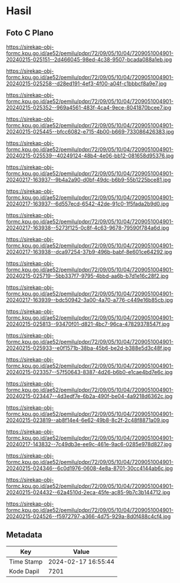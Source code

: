 # Hasil

## Foto C Plano

https://sirekap-obj-formc.kpu.go.id/ae52/pemilu/pdpr/72/09/05/10/04/7209051004901-20240215-025151--2d466045-98ed-4c38-9507-bcada088a1eb.jpg

https://sirekap-obj-formc.kpu.go.id/ae52/pemilu/pdpr/72/09/05/10/04/7209051004901-20240215-025258--d28ed191-4ef3-4f00-a04f-c1bbbcf8a9e7.jpg

https://sirekap-obj-formc.kpu.go.id/ae52/pemilu/pdpr/72/09/05/10/04/7209051004901-20240215-025352--969a4561-483f-4ca4-9ece-8041870bcee7.jpg

https://sirekap-obj-formc.kpu.go.id/ae52/pemilu/pdpr/72/09/05/10/04/7209051004901-20240215-025445--bfcc6082-e715-4b00-b669-733086426383.jpg

https://sirekap-obj-formc.kpu.go.id/ae52/pemilu/pdpr/72/09/05/10/04/7209051004901-20240215-025539--40249124-48b4-4e06-bb12-081658d95376.jpg

https://sirekap-obj-formc.kpu.go.id/ae52/pemilu/pdpr/72/09/05/10/04/7209051004901-20240217-163937--9b4a2a90-d0bf-49dc-b6b9-55b1225bce81.jpg

https://sirekap-obj-formc.kpu.go.id/ae52/pemilu/pdpr/72/09/05/10/04/7209051004901-20240217-163937--6d557ecd-6542-42de-91c0-1f5fada2b9d0.jpg

https://sirekap-obj-formc.kpu.go.id/ae52/pemilu/pdpr/72/09/05/10/04/7209051004901-20240217-163938--5273f125-0c8f-4c63-9678-79590f784a6d.jpg

https://sirekap-obj-formc.kpu.go.id/ae52/pemilu/pdpr/72/09/05/10/04/7209051004901-20240217-163938--dca97254-37b9-496b-babf-8e601ce64292.jpg

https://sirekap-obj-formc.kpu.go.id/ae52/pemilu/pdpr/72/09/05/10/04/7209051004901-20240215-025719--5bb337f7-9795-4bbd-aa6b-b7d1e16c28f2.jpg

https://sirekap-obj-formc.kpu.go.id/ae52/pemilu/pdpr/72/09/05/10/04/7209051004901-20240217-163939--bdc50942-3a00-4a70-a776-c449e16b85cb.jpg

https://sirekap-obj-formc.kpu.go.id/ae52/pemilu/pdpr/72/09/05/10/04/7209051004901-20240215-025813--93470f01-d821-4bc7-96ca-47829378547f.jpg

https://sirekap-obj-formc.kpu.go.id/ae52/pemilu/pdpr/72/09/05/10/04/7209051004901-20240215-025933--e0f1571b-38ba-45b6-be2d-b388e5d3c48f.jpg

https://sirekap-obj-formc.kpu.go.id/ae52/pemilu/pdpr/72/09/05/10/04/7209051004901-20240215-023357--57f50643-8387-4d26-b6b0-e1cae4bd7e6c.jpg

https://sirekap-obj-formc.kpu.go.id/ae52/pemilu/pdpr/72/09/05/10/04/7209051004901-20240215-023447--4d3edf7e-6b2a-490f-be04-4a9218d6362c.jpg

https://sirekap-obj-formc.kpu.go.id/ae52/pemilu/pdpr/72/09/05/10/04/7209051004901-20240215-023819--ab8f14e4-6e62-49b8-8c2f-2c48f8871a09.jpg

https://sirekap-obj-formc.kpu.go.id/ae52/pemilu/pdpr/72/09/05/10/04/7209051004901-20240217-143832--7c49db3e-ee9c-461e-9ac6-0285e978d827.jpg

https://sirekap-obj-formc.kpu.go.id/ae52/pemilu/pdpr/72/09/05/10/04/7209051004901-20240215-024346--6c0d1976-0608-4e8a-8701-30cc4144ab6c.jpg

https://sirekap-obj-formc.kpu.go.id/ae52/pemilu/pdpr/72/09/05/10/04/7209051004901-20240215-024432--62a4510d-2eca-45fe-ac85-9b7c3b144712.jpg

https://sirekap-obj-formc.kpu.go.id/ae52/pemilu/pdpr/72/09/05/10/04/7209051004901-20240215-024526--f5972797-a366-4d75-929a-8d0f488c4cf4.jpg


## Metadata

| Key        | Value               |
| ---------- | ------------------- |
| Time Stamp | 2024-02-17 16:55:44 |
| Kode Dapil | 7201                |



